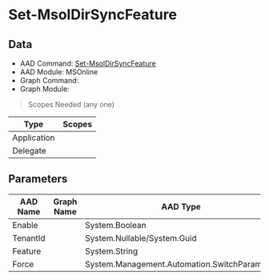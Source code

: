 # Set-MsolDirSyncFeature

## Data

+ AAD Command: [Set-MsolDirSyncFeature](https://docs.microsoft.com/en-us/powershell/module/MSOnline/Set-MsolDirSyncFeature)
+ AAD Module: MSOnline
+ Graph Command: 
+ Graph Module: 

> Scopes Needed (any one)

|Type|Scopes|
|---|---|
|Application||
|Delegate||

## Parameters

|AAD Name|Graph Name|AAD Type|Graph Type|Infos|
|---|---|---|---|---|
|Enable||System.Boolean|||
|TenantId||System.Nullable/System.Guid|||
|Feature||System.String|||
|Force||System.Management.Automation.SwitchParameter|||

